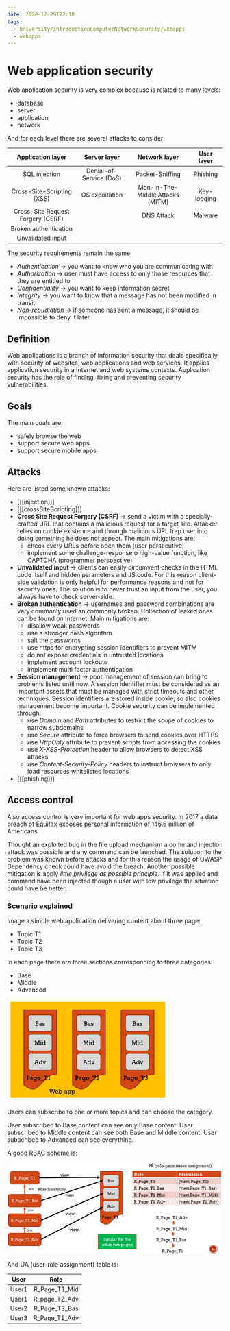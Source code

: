 ```yaml
---
date: 2020-12-29T22:10
tags:
  - university/introductionComputerNetworkSecurity/webapps
  - webapps
---
```


# Web application security
Web application security is very complex because is related to many levels:

* database
* server
* application
* network

And for each level there are several attacks to consider:

| Application layer | Server layer | Network layer | User layer |
|:--:|:--:|:--:|:--:|
|SQL injection|Denial-of-Service (DoS)|Packet-Sniffing|Phishing|
|Cross-Site-Scripting (XSS)|OS expoitation|Man-In-The-Middle Attacks (MITM)|Key-logging|
|Cross-Site Request Forgery (CSRF)||DNS Attack|Malware|
|Broken authentication||||
|Unvalidated input||||

The security requirements remain the same:

* *Authentication* → you want to know who you are communicating with
* *Authorization* → user must have access to only those resources that they are entitled to
* *Confidentiality* → you want to keep information secret
* *Integrity* → you want to know that a message has not been modified in transit
* *Non-repudiation* → if someone has sent a message, it should be impossible to deny it later

## Definition
Web applications is a branch of information security that deals specifically with security of websites, web applications and web services. It applies application security in a Internet and web systems contexts. Application security has the role of finding, fixing and preventing security vulnerabilities.

## Goals
The main goals are:

* safely browse the web
* support secure web apps
* support secure mobile apps

## Attacks
Here are listed some known attacks:

* [[[injection]]]
* [[[crossSiteScripting]]]
* **Cross Site Request Forgery (CSRF)** → send a victim with a specially-crafted URL that contains a malicious request for a target site. Attacker relies on cookie existence and through malicious URL trap user into doing something he does not aspect. The main mitigations are:
    * check every URLs before open them (user persecutive)
    * implement some challenge-response o high-value function, like CAPTCHA (programmer perspective)
* **Unvalidated input** → clients can easily circumvent checks in the HTML code itself and hidden parameters and JS code. For this reason client-side validation is only helpful for performance reasons and not for security ones. The solution is to never trust an input from the user, you always have to check server-side.
* **Broken authentication** → usernames and password combinations are very commonly used an commonly broken. Collection of leaked ones can be found on Internet. Main mitigations are:
    * disallow weak passwords
    * use a stronger hash algorithm
    * salt the passwords
    * use https for encrypting session identifiers to prevent MITM
    * do not expose credentials in untrusted locations
    * implement account lockouts
    * implement multi factor authentication
* **Session management** → poor management of session can bring to problems listed until now. A session identifier must be considered as an important assets that must be managed with strict timeouts and other techniques. Session identifiers are stored inside cookie, so also cookies management become important. Cookie security can be implemented through:
    * use *Domain* and *Path* attributes to restrict the scope of cookies to narrow subdomains
    * use *Secure* attribute to force browsers to send cookies over HTTPS
    * use *HttpOnly* attribute to prevent scripts from accessing the cookies
    * use *X-XSS-Protection* header to allow browsers to detect XSS attacks
    * use *Content-Security-Policy* headers to instruct browsers to only load resources whitelisted locations 
* [[[phishing]]]

## Access control
Also access control is very important for web apps security. In 2017 a data breach of Equifax exposes personal information of 146.6 million of Americans.

Thought an exploited bug in the file upload mechanism a command injection attack was possible and any command can be launched. The solution to the problem was known before attacks and for this reason the usage of OWASP Dependency check could have avoid the breach. Another possible mitigation is apply *little privilege as possible principle*. If it was applied and command have been injected though a user with low privilege the situation could have be better.

### Scenario explained
Image a simple web application delivering content about three page:

* Topic T1
* Topic T2
* Topic T3

In each page there are three sections corresponding to three categories:

* Base
* Middle
* Advanced

![](./static/acWebAppSec.png)

Users can subscribe to one or more topics and can choose the category.

User subscribed to Base content can see only Base content.
User subscribed to Middle content can see both Base and Middle content.
User subscribed to Advanced can see everything.

A good RBAC scheme is:

![](./static/rbacWebSec.png)

And UA (user-role assignment) table is:

|User|Role|
|:--:|:--:|
|User1|R_Page_T1_Mid|
|User1|R_page_T2_Adv|
|User2|R_Page_T3_Bas|
|User3|R_Page_T1_Adv|
